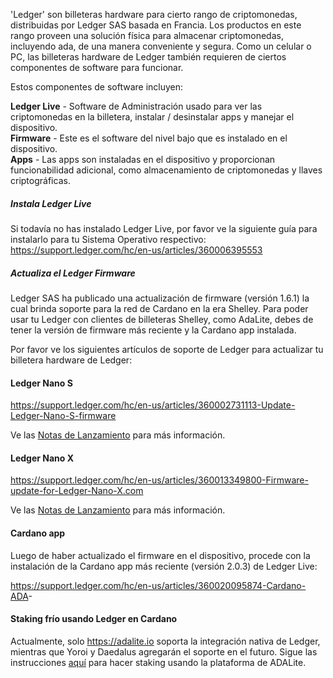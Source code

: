 'Ledger' son billeteras hardware para cierto rango de criptomonedas, distribuidas por Ledger SAS basada en Francia.
Los productos en este rango proveen una solución física para almacenar criptomonedas, incluyendo ada, de una manera conveniente y segura.
Como un celular o PC, las billeteras hardware de Ledger también requieren de ciertos componentes de software para funcionar.

Estos componentes de software incluyen:  
  
**Ledger Live** - Software de Administración usado para ver las criptomonedas en la billetera, instalar / desinstalar apps y manejar el dispositivo.  
**Firmware** - Este es el software del nivel bajo que es instalado en el dispositivo.  
**Apps** - Las apps son instaladas en el dispositivo y proporcionan funcionabilidad adicional, como almacenamiento de criptomonedas y llaves criptográficas.  

##### Instala Ledger Live

Si todavía no has instalado Ledger Live, por favor ve la siguiente guía para instalarlo para tu Sistema Operativo respectivo:  
<https://support.ledger.com/hc/en-us/articles/360006395553>

##### Actualiza el Ledger Firmware

Ledger SAS ha publicado una actualización de firmware (versión 1.6.1) la cual brinda soporte para la red de Cardano en la era Shelley.
Para poder usar tu Ledger con clientes de billeteras Shelley, como AdaLite, debes de tener la versión de firmware más reciente y la Cardano app instalada.

Por favor ve los siguientes artículos de soporte de Ledger para actualizar tu billetera hardware de Ledger:

#### Ledger Nano S

<https://support.ledger.com/hc/en-us/articles/360002731113-Update-Ledger-Nano-S-firmware>

Ve las [Notas de Lanzamiento](https://support.ledger.com/hc/en-us/articles/360010446000-Ledger-Nano-S-firmware-release-notes) para más información.

#### Ledger Nano X

<https://support.ledger.com/hc/en-us/articles/360013349800-Firmware-update-for-Ledger-Nano-X.com>

Ve las [Notas de Lanzamiento](https://support.ledger.com/hc/en-us/articles/360014980580) para más información.

#### Cardano app

Luego de haber actualizado el firmware en el dispositivo, procede con la instalación de la Cardano app más reciente (versión 2.0.3) de Ledger Live:

<https://support.ledger.com/hc/en-us/articles/360020095874-Cardano-ADA>-

#### Staking frío usando Ledger en Cardano

Actualmente, solo <https://adalite.io> soporta la integración nativa de Ledger, mientras que Yoroi y Daedalus agregarán el soporte en el futuro. Sigue las instrucciones [aquí](https://github.com/vacuumlabs/adalite/wiki) para hacer staking usando la plataforma de ADALite.

